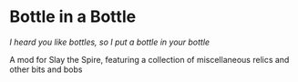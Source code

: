 # Bottle in a Bottle
*I heard you like bottles, so I put a bottle in your bottle*

A mod for Slay the Spire, featuring a collection of miscellaneous relics and other bits and bobs
